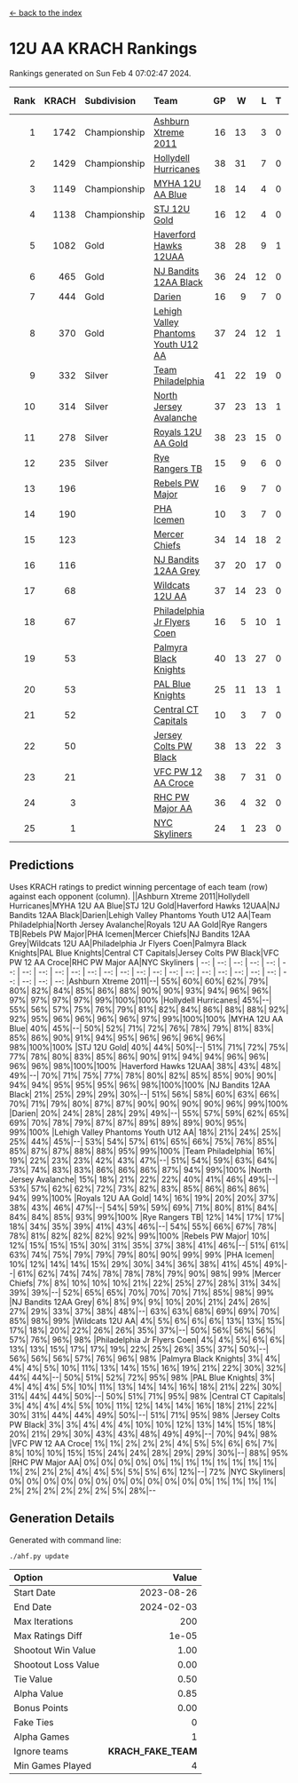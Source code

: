 [<- back to the index](readme.md)
# 12U AA KRACH Rankings
Rankings generated on Sun Feb  4 07:02:47 2024.

Rank|KRACH|Subdivision|Team|GP|W|L|T|OTW|OTL|SoS|Exp Wins|Win Diff
---:|---:|:---|:---|---:|---:|---:|---:|---:|---:|---:|---:|---:
1|1742|Championship|[Ashburn Xtreme 2011](https://gamesheetstats.com/seasons/3659/teams/141121/schedule)|16|13|3|0|1|0|479|13.8|-0.0
2|1429|Championship|[Hollydell Hurricanes](https://gamesheetstats.com/seasons/3659/teams/141133/schedule)|38|31|7|0|4|0|420|31.8|-0.0
3|1149|Championship|[MYHA 12U AA Blue](https://gamesheetstats.com/seasons/3659/teams/141123/schedule)|18|14|4|0|1|1|407|14.8|-0.0
4|1138|Championship|[STJ 12U Gold](https://gamesheetstats.com/seasons/3659/teams/141122/schedule)|16|12|4|0|1|0|481|12.8|-0.0
5|1082|Gold|[Haverford Hawks 12UAA](https://gamesheetstats.com/seasons/3659/teams/141127/schedule)|38|28|9|1|2|3|508|29.3|-0.0
6|465|Gold|[NJ Bandits 12AA Black](https://gamesheetstats.com/seasons/3659/teams/141126/schedule)|36|24|12|0|0|2|416|24.8|-0.0
7|444|Gold|[Darien](https://gamesheetstats.com/seasons/3659/teams/141125/schedule)|16|9|7|0|1|1|488|9.9|0.0
8|370|Gold|[Lehigh Valley Phantoms Youth U12 AA](https://gamesheetstats.com/seasons/3659/teams/141129/schedule)|37|24|12|1|0|1|365|25.4|0.0
9|332|Silver|[Team Philadelphia](https://gamesheetstats.com/seasons/3659/teams/141128/schedule)|41|22|19|0|3|4|535|22.8|-0.0
10|314|Silver|[North Jersey Avalanche](https://gamesheetstats.com/seasons/3659/teams/141137/schedule)|37|23|13|1|2|2|274|24.4|0.0
11|278|Silver|[Royals 12U AA Gold](https://gamesheetstats.com/seasons/3659/teams/141142/schedule)|38|23|15|0|3|1|368|23.9|0.0
12|235|Silver|[Rye Rangers TB](https://gamesheetstats.com/seasons/3659/teams/141140/schedule)|15|9|6|0|1|1|228|9.9|0.0
13|196||[Rebels PW Major](https://gamesheetstats.com/seasons/3659/teams/141138/schedule)|16|9|7|0|1|0|200|9.9|0.0
14|190||[PHA Icemen](https://gamesheetstats.com/seasons/3659/teams/141145/schedule)|10|3|7|0|0|0|697|3.8|-0.0
15|123||[Mercer Chiefs](https://gamesheetstats.com/seasons/3659/teams/141135/schedule)|34|14|18|2|2|3|347|15.9|0.0
16|116||[NJ Bandits 12AA Grey](https://gamesheetstats.com/seasons/3659/teams/141134/schedule)|37|20|17|0|2|2|226|20.9|0.0
17|68||[Wildcats 12U AA](https://gamesheetstats.com/seasons/3659/teams/141136/schedule)|37|14|23|0|0|0|330|14.9|0.0
18|67||[Philadelphia Jr Flyers Coen](https://gamesheetstats.com/seasons/3659/teams/141143/schedule)|16|5|10|1|0|0|392|6.4|0.0
19|53||[Palmyra Black Knights](https://gamesheetstats.com/seasons/3659/teams/141130/schedule)|40|13|27|0|2|1|446|13.9|0.0
20|53||[PAL Blue Knights](https://gamesheetstats.com/seasons/3659/teams/141139/schedule)|25|11|13|1|0|1|137|12.4|0.0
21|52||[Central CT Capitals](https://gamesheetstats.com/seasons/3659/teams/141124/schedule)|10|3|7|0|0|2|333|3.9|0.0
22|50||[Jersey Colts PW Black](https://gamesheetstats.com/seasons/3659/teams/141141/schedule)|38|13|22|3|1|1|198|15.4|0.0
23|21||[VFC PW 12 AA Croce](https://gamesheetstats.com/seasons/3659/teams/141131/schedule)|38|7|31|0|1|2|498|7.9|0.0
24|3||[RHC PW Major AA](https://gamesheetstats.com/seasons/3659/teams/141132/schedule)|36|4|32|0|0|0|219|4.9|0.0
25|1||[NYC Skyliners](https://gamesheetstats.com/seasons/3659/teams/141144/schedule)|24|1|23|0|0|0|111|1.9|0.0

## Predictions
Uses KRACH ratings to predict winning percentage of each team (row) against each opponent (column).
||Ashburn Xtreme 2011|Hollydell Hurricanes|MYHA 12U AA Blue|STJ 12U Gold|Haverford Hawks 12UAA|NJ Bandits 12AA Black|Darien|Lehigh Valley Phantoms Youth U12 AA|Team Philadelphia|North Jersey Avalanche|Royals 12U AA Gold|Rye Rangers TB|Rebels PW Major|PHA Icemen|Mercer Chiefs|NJ Bandits 12AA Grey|Wildcats 12U AA|Philadelphia Jr Flyers Coen|Palmyra Black Knights|PAL Blue Knights|Central CT Capitals|Jersey Colts PW Black|VFC PW 12 AA Croce|RHC PW Major AA|NYC Skyliners
| --: | --: | --: | --: | --: | --: | --: | --: | --: | --: | --: | --: | --: | --: | --: | --: | --: | --: | --: | --: | --: | --: | --: | --: | --: | --: 
|Ashburn Xtreme 2011|--| 55%| 60%| 60%| 62%| 79%| 80%| 82%| 84%| 85%| 86%| 88%| 90%| 90%| 93%| 94%| 96%| 96%| 97%| 97%| 97%| 97%| 99%|100%|100%
|Hollydell Hurricanes| 45%|--| 55%| 56%| 57%| 75%| 76%| 79%| 81%| 82%| 84%| 86%| 88%| 88%| 92%| 92%| 95%| 96%| 96%| 96%| 96%| 97%| 99%|100%|100%
|MYHA 12U AA Blue| 40%| 45%|--| 50%| 52%| 71%| 72%| 76%| 78%| 79%| 81%| 83%| 85%| 86%| 90%| 91%| 94%| 95%| 96%| 96%| 96%| 96%| 98%|100%|100%
|STJ 12U Gold| 40%| 44%| 50%|--| 51%| 71%| 72%| 75%| 77%| 78%| 80%| 83%| 85%| 86%| 90%| 91%| 94%| 94%| 96%| 96%| 96%| 96%| 98%|100%|100%
|Haverford Hawks 12UAA| 38%| 43%| 48%| 49%|--| 70%| 71%| 75%| 77%| 78%| 80%| 82%| 85%| 85%| 90%| 90%| 94%| 94%| 95%| 95%| 95%| 96%| 98%|100%|100%
|NJ Bandits 12AA Black| 21%| 25%| 29%| 29%| 30%|--| 51%| 56%| 58%| 60%| 63%| 66%| 70%| 71%| 79%| 80%| 87%| 87%| 90%| 90%| 90%| 90%| 96%| 99%|100%
|Darien| 20%| 24%| 28%| 28%| 29%| 49%|--| 55%| 57%| 59%| 62%| 65%| 69%| 70%| 78%| 79%| 87%| 87%| 89%| 89%| 89%| 90%| 95%| 99%|100%
|Lehigh Valley Phantoms Youth U12 AA| 18%| 21%| 24%| 25%| 25%| 44%| 45%|--| 53%| 54%| 57%| 61%| 65%| 66%| 75%| 76%| 85%| 85%| 87%| 87%| 88%| 88%| 95%| 99%|100%
|Team Philadelphia| 16%| 19%| 22%| 23%| 23%| 42%| 43%| 47%|--| 51%| 54%| 59%| 63%| 64%| 73%| 74%| 83%| 83%| 86%| 86%| 86%| 87%| 94%| 99%|100%
|North Jersey Avalanche| 15%| 18%| 21%| 22%| 22%| 40%| 41%| 46%| 49%|--| 53%| 57%| 62%| 62%| 72%| 73%| 82%| 83%| 85%| 86%| 86%| 86%| 94%| 99%|100%
|Royals 12U AA Gold| 14%| 16%| 19%| 20%| 20%| 37%| 38%| 43%| 46%| 47%|--| 54%| 59%| 59%| 69%| 71%| 80%| 81%| 84%| 84%| 84%| 85%| 93%| 99%|100%
|Rye Rangers TB| 12%| 14%| 17%| 17%| 18%| 34%| 35%| 39%| 41%| 43%| 46%|--| 54%| 55%| 66%| 67%| 78%| 78%| 81%| 82%| 82%| 82%| 92%| 99%|100%
|Rebels PW Major| 10%| 12%| 15%| 15%| 15%| 30%| 31%| 35%| 37%| 38%| 41%| 46%|--| 51%| 61%| 63%| 74%| 75%| 79%| 79%| 79%| 80%| 90%| 99%| 99%
|PHA Icemen| 10%| 12%| 14%| 14%| 15%| 29%| 30%| 34%| 36%| 38%| 41%| 45%| 49%|--| 61%| 62%| 74%| 74%| 78%| 78%| 78%| 79%| 90%| 98%| 99%
|Mercer Chiefs|  7%|  8%| 10%| 10%| 10%| 21%| 22%| 25%| 27%| 28%| 31%| 34%| 39%| 39%|--| 52%| 65%| 65%| 70%| 70%| 70%| 71%| 85%| 98%| 99%
|NJ Bandits 12AA Grey|  6%|  8%|  9%|  9%| 10%| 20%| 21%| 24%| 26%| 27%| 29%| 33%| 37%| 38%| 48%|--| 63%| 63%| 68%| 69%| 69%| 70%| 85%| 98%| 99%
|Wildcats 12U AA|  4%|  5%|  6%|  6%|  6%| 13%| 13%| 15%| 17%| 18%| 20%| 22%| 26%| 26%| 35%| 37%|--| 50%| 56%| 56%| 56%| 57%| 76%| 96%| 98%
|Philadelphia Jr Flyers Coen|  4%|  4%|  5%|  6%|  6%| 13%| 13%| 15%| 17%| 17%| 19%| 22%| 25%| 26%| 35%| 37%| 50%|--| 56%| 56%| 56%| 57%| 76%| 96%| 98%
|Palmyra Black Knights|  3%|  4%|  4%|  4%|  5%| 10%| 11%| 13%| 14%| 15%| 16%| 19%| 21%| 22%| 30%| 32%| 44%| 44%|--| 50%| 51%| 52%| 72%| 95%| 98%
|PAL Blue Knights|  3%|  4%|  4%|  4%|  5%| 10%| 11%| 13%| 14%| 14%| 16%| 18%| 21%| 22%| 30%| 31%| 44%| 44%| 50%|--| 50%| 51%| 71%| 95%| 98%
|Central CT Capitals|  3%|  4%|  4%|  4%|  5%| 10%| 11%| 12%| 14%| 14%| 16%| 18%| 21%| 22%| 30%| 31%| 44%| 44%| 49%| 50%|--| 51%| 71%| 95%| 98%
|Jersey Colts PW Black|  3%|  3%|  4%|  4%|  4%| 10%| 10%| 12%| 13%| 14%| 15%| 18%| 20%| 21%| 29%| 30%| 43%| 43%| 48%| 49%| 49%|--| 70%| 94%| 98%
|VFC PW 12 AA Croce|  1%|  1%|  2%|  2%|  2%|  4%|  5%|  5%|  6%|  6%|  7%|  8%| 10%| 10%| 15%| 15%| 24%| 24%| 28%| 29%| 29%| 30%|--| 88%| 95%
|RHC PW Major AA|  0%|  0%|  0%|  0%|  0%|  1%|  1%|  1%|  1%|  1%|  1%|  1%|  1%|  2%|  2%|  2%|  4%|  4%|  5%|  5%|  5%|  6%| 12%|--| 72%
|NYC Skyliners|  0%|  0%|  0%|  0%|  0%|  0%|  0%|  0%|  0%|  0%|  0%|  0%|  1%|  1%|  1%|  1%|  2%|  2%|  2%|  2%|  2%|  2%|  5%| 28%|--

## Generation Details

Generated with command line:
```
./ahf.py update
```

| Option | Value |
| :----- | ----: |
| Start Date | 2023-08-26 |
| End Date | 2024-02-03 |
| Max Iterations | 200 |
| Max Ratings Diff | 1e-05 |
| Shootout Win Value | 1.00 |
| Shootout Loss Value | 0.00 |
| Tie Value | 0.50 |
| Alpha Value | 0.85 |
| Bonus Points | 0.00 |
| Fake Ties | 0 |
| Alpha Games | 1 |
| Ignore teams | __KRACH_FAKE_TEAM__ |
| Min Games Played | 4 |

